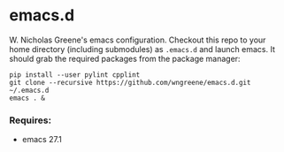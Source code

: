 # emacs.d

W. Nicholas Greene's emacs configuration. Checkout this repo to your home directory
(including submodules) as `.emacs.d` and launch emacs. It should grab
the required packages from the package manager:

```
pip install --user pylint cpplint
git clone --recursive https://github.com/wngreene/emacs.d.git ~/.emacs.d
emacs . &
```

### Requires:
- emacs 27.1
